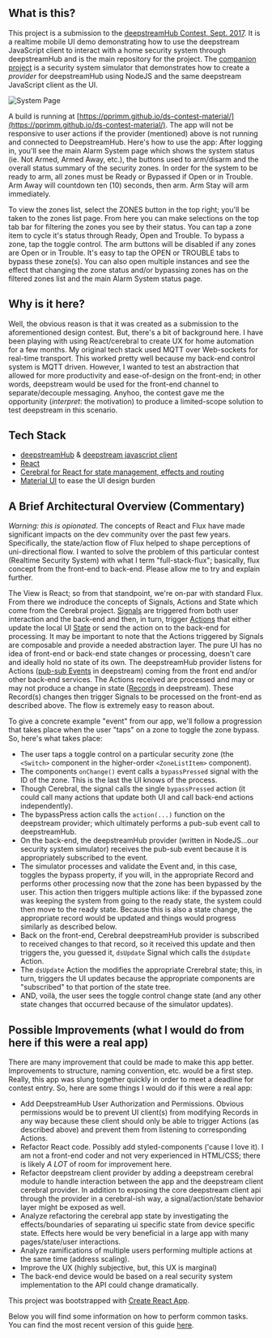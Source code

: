 ## What is this?
This project is a submission to the [deepstreamHub Contest, Sept. 2017](https://www.collaborizm.com/thread/r1lTSRXSZ).  It is a realtime mobile UI demo demonstrating how to use the deepstream JavaScript client to interact with a home security system through deepstreamHub and is the main repository for the project.  The [companion project](https://github.com/pprimm/ds-contest-provider) is a security system simulator that demonstrates how to create a *provider* for deepstreamHub using NodeJS and the same deepstream JavaScript client as the UI.

![System Page](https://user-images.githubusercontent.com/4693314/29977696-eb7ba126-8f03-11e7-8981-8d2a6194b7b7.png)

A build is running at [https://pprimm.github.io/ds-contest-material/](https://pprimm.github.io/ds-contest-material/).  The app will not be responsive to user actions if the provider (mentioned) above is not running and connected to DeepstreamHub.  Here's how to use the app:  After logging in, you'll see the main Alarm System page which shows the system status (ie. Not Armed, Armed Away, etc.), the buttons used to arm/disarm and the overall status summary of the security zones.   In order for the system to be ready to arm, all zones must be Ready or Bypassed if Open or in Trouble.  Arm Away will countdown ten (10) seconds, then arm.  Arm Stay will arm immediately.  

To view the zones list, select the ZONES button in the top right; you'll be taken to the zones list page.  From here you can make selections on the top tab bar for filtering the zones you see by their status.  You can tap a zone item to cycle it's status through Ready, Open and Trouble.  To bypass a zone, tap the toggle control.  The arm buttons will be disabled if any zones are Open or in Trouble.  It's easy to tap the OPEN or TROUBLE tabs to bypass these zone(s).  You can also open multiple instances and see the effect that changing the zone status and/or bypassing zones has on the filtered zones list and the main Alarm System status page.

## Why is it here?
Well, the obvious reason is that it was created as a submission to the aforementioned design contest.   But, there's a bit of background here.  I have been playing with using React/cerebral to create UX for home automation for a few months.  My original tech stack used MQTT over Web-sockets for real-time transport.  This worked pretty well because my back-end control system is MQTT driven.  However, I wanted to test an abstraction that allowed for more productivity and ease-of-design on the front-end; in other words, deepstream would be used for the front-end channel to separate/decouple messaging.  Anyhoo, the contest gave me the opportunity (*interpret*: the motivation) to produce a limited-scope solution to test deepstream in this scenario.

## Tech Stack
 - [deepstreamHub](https://deepstreamhub.com/) & [deepstream javascript client](https://deepstreamhub.com/docs/client-js/client/) 
 - [React](https://facebook.github.io/react/)
 - [Cerebral for React for state management, effects and routing](http://cerebraljs.com/)
 - [Material UI](https://material-ui-1dab0.firebaseapp.com/getting-started/installation/) to ease the UI design burden
 
## A Brief Architectural Overview (Commentary)
 *Warning: this is opionated*.  The concepts of React and Flux have made significant impacts on the dev community over the past few years.  Specifically, the state/action flow of Flux helped to shape perceptions of uni-directional flow.  I wanted to solve the problem of this particular contest (Realtime Security System) with what I term "full-stack-flux"; basically, flux concept from the front-end to back-end.  Please allow me to try and explain further.
 
 The View is React; so from that standpoint, we're on-par with standard Flux.  From there we indroduce the concepts of Signals, Actions and State which come from the Cerebral project.   [Signals](http://cerebraljs.com/docs/api/signal.html) are triggered from both user interaction and the back-end and then, in turn, trigger [Actions](http://cerebraljs.com/docs/api/action.html) that either update the local UI [State](http://cerebraljs.com/docs/api/state.html) or send the action on to the back-end for processing.  It may be important to note that the Actions triggered by Signals are composable and provide a needed abstraction layer.  The pure UI has no idea of front-end or back-end state changes or processing, doesn't care and ideally hold no state of its own.  The deepstreamHub provider listens for Actions ([pub-sub Events](https://deepstreamhub.com/docs/client-js/pubsub-client-event/) in deepstream) coming from the front end and/or other back-end services.  The Actions received are processed and may or may not produce a change in state ([Records](https://deepstreamhub.com/docs/client-js/datasync-record/) in deepstream).  These Record(s) changes then trigger Signals to be processed on the front-end as described above.  The flow is extremely easy to reason about. 
 
 To give a concrete example "event" from our app, we'll follow a progression that takes place when the user "taps" on a zone to toggle the zone bypass.  So, here's what takes place:
 
 - The user taps a toggle control on a particular security zone (the `<Switch>` component in the higher-order `<ZoneListItem>` component).
 - The components `onChange()` event calls a `bypassPressed` signal with the ID of the zone.  This is the last the UI knows of the process.
 - Though Cerebral, the signal calls the single `bypassPressed` action (it could call many actions that update both UI and call back-end actions independently).
 - The bypassPress action calls the `action(...)` function on the deepstream provider; which ultimately performs a pub-sub event call to deepstreamHub.
 - On the back-end, the deepstreamHub provider (written in NodeJS...our security system simulator) receives the pub-sub event because it is appropriately subscribed to the event.
 - The simulator processes and validate the Event and, in this case, toggles the bypass property, if you will, in the appropriate Record and performs other processing now that the zone has been bypassed by the user.  This action then triggers multiple actions like: if the bypassed zone was keeping the system from going to the ready state, the system could then move to the ready state.  Because this is also a state change, the appropriate record would be updated and things would progress similarly as described below.
 - Back on the front-end, Cerebral deepstreamHub provider is subscribed to received changes to that record, so it received this update and then triggers the, you guessed it, `dsUpdate` Signal which calls the `dsUpdate` Action.
 - The `dsUpdate` Action the modifies the appropriate Crerebral state; this, in turn, triggers the UI updates because the appropriate components are "subscribed" to that portion of the state tree.
 - AND, voilà, the user sees the toggle control change state (and any other state changes that occurred because of the simulator updates).

## Possible Improvements (what I would do from here if this were a real app)
There are many improvement that could be made to make this app better.  Improvements to structure, naming convention, etc. would be a first step.  Really, this app was slung together quickly in order to meet a deadline for contest entry.  So, here are some things I would do if this were a real app:

 - Add DeepstreamHub User Authorization and Permissions.  Obvious permissions would be to prevent UI client(s) from modifying Records in any way because these client should only be able to trigger Actions (as described above) and prevent them from listening to corresponding Actions.
 - Refactor React code.  Possibly add styled-components ('cause I love it).  I am not a front-end coder and not very experienced in HTML/CSS; there is likely *A LOT* of room for improvement here.
 - Refactor deepstream client provider by adding a deepstream cerebral module to handle interaction between the app and the deepstream client cerebral provider.  In addition to exposing the core deepstream client api through the provider in a cerebral-ish way, a signal/action/state behavior layer might be exposed as well.
 - Analyze refactoring the cerebral app state by investigating the effects/boundaries of separating ui specific state from device specific state.  Effects here would be very beneficial in a large app with many pages/state/user interactions.
 - Analyze ramifications of multiple users performing multiple actions at the same time (address scaling).
 - Improve the UX (highly subjective, but, this UX is marginal)
 - The back-end device would be based on a real security system implementation to the API could change dramatically.

This project was bootstrapped with [Create React App](https://github.com/facebookincubator/create-react-app).

Below you will find some information on how to perform common tasks.<br>
You can find the most recent version of this guide [here](https://github.com/facebookincubator/create-react-app/blob/master/packages/react-scripts/template/README.md).